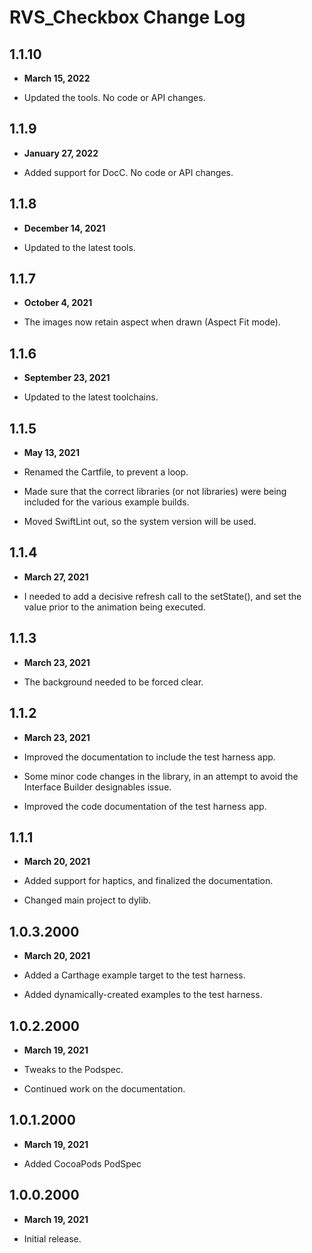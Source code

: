 # RVS_Checkbox Change Log

## 1.1.10

- **March 15, 2022**

- Updated the tools. No code or API changes.

## 1.1.9

- **January 27, 2022**

- Added support for DocC. No code or API changes.

## 1.1.8

- **December 14, 2021**

- Updated to the latest tools.

## 1.1.7

- **October 4, 2021**

- The images now retain aspect when drawn (Aspect Fit mode).

## 1.1.6

- **September 23, 2021**

- Updated to the latest toolchains.

## 1.1.5

- **May 13, 2021**

- Renamed the Cartfile, to prevent a loop.
- Made sure that the correct libraries (or not libraries) were being included for the various example builds.
- Moved SwiftLint out, so the system version will be used.

## 1.1.4

- **March 27, 2021**

- I needed to add a decisive refresh call to the setState(), and set the value prior to the animation being executed.

## 1.1.3

- **March 23, 2021**

- The background needed to be forced clear.

## 1.1.2

- **March 23, 2021**

- Improved the documentation to include the test harness app.
- Some minor code changes in the library, in an attempt to avoid the Interface Builder designables issue.
- Improved the code documentation of the test harness app.

## 1.1.1

- **March 20, 2021**

- Added support for haptics, and finalized the documentation.

- Changed main project to dylib.

## 1.0.3.2000

- **March 20, 2021**

- Added a Carthage example target to the test harness.
- Added dynamically-created examples to the test harness.

## 1.0.2.2000

- **March 19, 2021**

- Tweaks to the Podspec.
- Continued work on the documentation.

## 1.0.1.2000

- **March 19, 2021**

- Added CocoaPods PodSpec

## 1.0.0.2000

- **March 19, 2021**

- Initial release.
